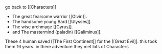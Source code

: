 go back to [[Characters]]

- The great fearsome warrior [[Olvin]].
- The handsome young Bard [[Ulysses]].
- The wise archmage [[Cyrus]].
- and The mastermind (paladin) [[Galiminus]].

These 4 human saved [[The First Continent]] for the [[Great Evil]].
this took them 16 years.
in there adventure they met lots of Characters 

